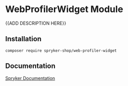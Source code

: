 # WebProfilerWidget Module

{{ADD DESCRIPTION HERE}}

## Installation

```
composer require spryker-shop/web-profiler-widget
```

## Documentation

[Spryker Documentation](https://academy.spryker.com)
